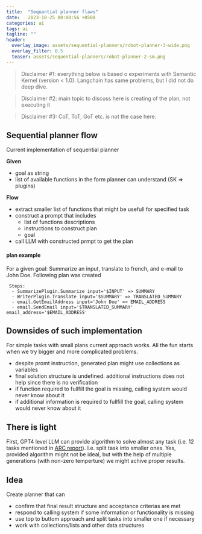 ```yaml
---
title:  "Sequantial planner flaws"
date:   2023-10-25 00:00:56 +0500
categories: ai
tags: ai
tagline: ""
header:
  overlay_image: assets/sequential-planners/robot-planner-3-wide.png
  overlay_filter: 0.5
  teaser: assets/sequential-planners/robot-planner-2-sm.png
---
```


>Disclaimer #1: everything below is based o experiments with Semantic Kernel (version < 1.0). Langchain has same problems, but I did not do deep dive. 

>Disclaimer #2: main topic to discuss here is creating of the plan, not executing it

>Disclaimer #3: CoT, ToT, GoT etc. is not the case here.

## Sequential planner flow

Current implementation of sequential planner

__Given__
- goal as string
- list of available functions in the form planner can understand (SK => plugins)

__Flow__
- extract smaller list of functions that might be usefull for specified task
- construct a prompt that includes
  - list of functions descriptions
  - instructions to construct plan
  - goal
- call LLM with constructed prmpt to get the plan

#### plan example
For a given goal: Summarize an input, translate to french, and e-mail to John Doe. Following plan was created

```
 Steps:
  - SummarizePlugin.Summarize input='$INPUT' => SUMMARY
  - WriterPlugin.Translate input='$SUMMARY' => TRANSLATED_SUMMARY
  - email.GetEmailAddress input='John Doe' => EMAIL_ADDRESS
  - email.SendEmail input='$TRANSLATED_SUMMARY' email_address='$EMAIL_ADDRESS'
```


## Downsides of such implementation
For simple tasks with small plans current approach works. All the fun starts when we try bigger and more complicated problems.

- despite promt instruction, generated plan might use collections as variables
- final solution structure is undefined. additional instructions does not help since there is no verification
- if function required to fullfill the goal is missing, calling system would never know about it
- if additional information is required to fullfill the goal, calling system would never know about it

## There is light

First, GPT4 level LLM can provide algorithm to solve almost any task (i.e. 12 tasks mentioned in [ARC report](https://evals.alignment.org/blog/2023-08-01-new-report/)). I.e. split task into smaller ones.
Yes, provided algorithm might not be ideal, but with the help of multiple generations (with non-zero temperture) we might achive proper results.


## Idea

Create planner that can 
- confirm that final result structure and acceptance criterias are met
- respond to calling system if some information or functionality is missing 
- use top to buttom approach and split tasks into smaller one if necessary
- work with collections/lists and other data structures


